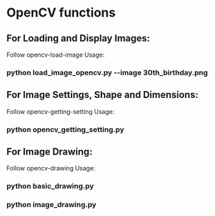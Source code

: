 # OpenCV functions
## For Loading and Display Images:
Follow opencv-load-image
Usage:
<h3>python load_image_opencv.py --image 30th_birthday.png</h3>

##  For Image Settings, Shape and Dimensions:
Follow opencv-getting-setting
Usage:
<h3> python opencv_getting_setting.py</h3>

## For Image Drawing:
Follow opencv-drawing
Usage:
<h3>python basic_drawing.py</h3>
<h3>python image_drawing.py</h3>

## 
